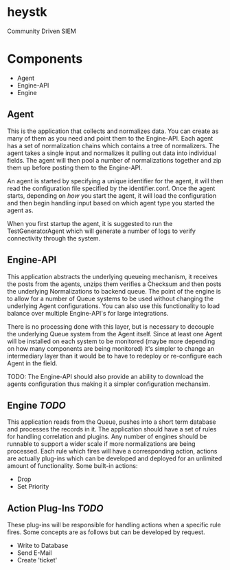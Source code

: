 # heystk
Community Driven SIEM

# Components

* Agent
* Engine-API
* Engine

## Agent
This is the application that collects and normalizes data. You can create as many of them as you need and point them to the Engine-API. Each agent has a set of normalization chains which contains a tree of normalizers. The agent takes a single input and normalizes it pulling out data into individual fields. The agent will then pool a number of normalizations together and zip them up before posting them to the Engine-API.

An agent is started by specifying a unique identifier for the agent, it will then read the configuration file specified by the identifier.conf. Once the agent starts, depending on *how* you start the agent, it will load the configuration and then begin handling input based on which agent type you started the agent as.

When you first startup the agent, it is suggested to run the TestGeneratorAgent which will generate a number of logs to verify connectivity through the system.

## Engine-API
This application abstracts the underlying queueing mechanism, it receives the posts from the agents, unzips them verifies a Checksum and then posts the underlying Normalizations to backend queue. The point of the engine is to allow for a number of Queue systems to be used without changing the underlying Agent configurations. You can also use this functionality to load balance over multiple Engine-API's for large integrations.

There is no processing done with this layer, but is necessary to decouple the underlying Queue system from the Agent itself. Since at least one Agent will be installed on each system to be monitored (maybe more depending on how many components are being monitored) it's simpler to change an intermediary layer than it would be to have to redeploy or re-configure each Agent in the field.

TODO: The Engine-API should also provide an ability to download the agents configuration thus making it a simpler configuration mechansim.

## Engine *TODO*
This application reads from the Queue, pushes into a short term database and processes the records in it. The application should have a set of rules for handling correlation and plugins. Any number of engines should be runnable to support a wider scale if more normalizations are being processed. Each rule which fires will have a corresponding action, actions are actually plug-ins which can be developed and deployed for an unlimited amount of functionality. Some built-in actions:

* Drop
* Set Priority

## Action Plug-Ins *TODO*
These plug-ins will be responsible for handling actions when a specific rule fires. Some concepts are as follows but can be developed by request.

* Write to Database
* Send E-Mail
* Create 'ticket'
